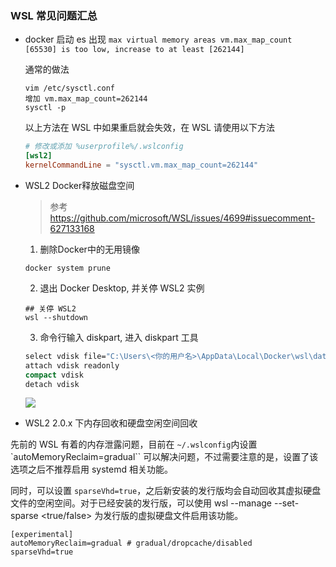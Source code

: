 ### WSL 常见问题汇总

* docker 启动 es 出现 `max virtual memory areas vm.max_map_count [65530] is too low, increase to at least [262144]`

  通常的做法
  
  ```shell
  vim /etc/sysctl.conf
  增加 vm.max_map_count=262144
  sysctl -p
  ```
  以上方法在 WSL 中如果重启就会失效，在 WSL 请使用以下方法

  ```conf
  # 修改或添加 %userprofile%/.wslconfig
  [wsl2]
  kernelCommandLine = "sysctl.vm.max_map_count=262144"
  ```

* WSL2 Docker释放磁盘空间
  > 参考 https://github.com/microsoft/WSL/issues/4699#issuecomment-627133168

  1. 删除Docker中的无用镜像
  ```shell
  docker system prune
  ```
  2. 退出 Docker Desktop, 并关停 WSL2 实例
  ```shell
  ## 关停 WSL2
  wsl --shutdown
  ```
  3. 命令行输入 diskpart, 进入 diskpart 工具
  ```cmd
  select vdisk file="C:\Users\<你的用户名>\AppData\Local\Docker\wsl\data\ext4.vhdx"
  attach vdisk readonly
  compact vdisk
  detach vdisk
  ```
  ![](https://ling-root-bucket.oss-cn-hangzhou.aliyuncs.com/picgo/20230519124624.png)

* WSL2 2.0.x 下内存回收和硬盘空闲空间回收

先前的 WSL 有着的内存泄露问题，目前在 `~/.wslconfig`内设置 `autoMemoryReclaim=gradual`` 可以解决问题，不过需要注意的是，设置了该选项之后不推荐启用 systemd 相关功能。

同时，可以设置 `sparseVhd=true`，之后新安装的发行版均会自动回收其虚拟硬盘文件的空闲空间。对于已经安装的发行版，可以使用 wsl --manage <Distro> --set-sparse <true/false> 为发行版的虚拟硬盘文件启用该功能。

```
[experimental]
autoMemoryReclaim=gradual # gradual/dropcache/disabled
sparseVhd=true
```
